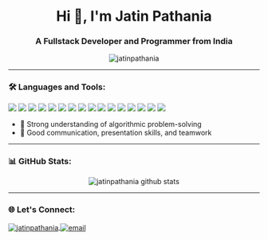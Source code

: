 <h1 align="center">Hi 👋, I'm Jatin Pathania</h1>
<h3 align="center">A Fullstack Developer and Programmer from India</h3>

<p align="center">
  <img src="https://komarev.com/ghpvc/?username=jatinpathania&label=Profile%20views&color=0e75b6&style=flat" alt="jatinpathania" />
</p>

---

### 🛠️ Languages and Tools:
<p align="left">
  <img src="https://img.shields.io/badge/C-A8B9CC?style=for-the-badge&logo=c&logoColor=white"/>
  <img src="https://img.shields.io/badge/C++-00599C?style=for-the-badge&logo=c%2B%2B&logoColor=white"/>
  <img src="https://img.shields.io/badge/Java-ED8B00?style=for-the-badge&logo=java&logoColor=white"/>
  <img src="https://img.shields.io/badge/JavaScript-F7DF1E?style=for-the-badge&logo=javascript&logoColor=black"/>
  <img src="https://img.shields.io/badge/TypeScript-3178C6?style=for-the-badge&logo=typescript&logoColor=white"/>
  <img src="https://img.shields.io/badge/HTML5-E34F26?style=for-the-badge&logo=html5&logoColor=white"/>
  <img src="https://img.shields.io/badge/CSS3-1572B6?style=for-the-badge&logo=css3&logoColor=white"/>
  <img src="https://img.shields.io/badge/React-20232A?style=for-the-badge&logo=react&logoColor=61DAFB"/>
  <img src="https://img.shields.io/badge/Node.js-339933?style=for-the-badge&logo=nodedotjs&logoColor=white"/>
  <img src="https://img.shields.io/badge/Express.js-000000?style=for-the-badge&logo=express&logoColor=white"/>
  <img src="https://img.shields.io/badge/Tailwind_CSS-38B2AC?style=for-the-badge&logo=tailwind-css&logoColor=white"/>
  <img src="https://img.shields.io/badge/Bootstrap-563D7C?style=for-the-badge&logo=bootstrap&logoColor=white"/>
  <img src="https://img.shields.io/badge/MySQL-005C84?style=for-the-badge&logo=mysql&logoColor=white"/>
  <img src="https://img.shields.io/badge/MongoDB-4EA94B?style=for-the-badge&logo=mongodb&logoColor=white"/>
  <img src="https://img.shields.io/badge/Git-F05032?style=for-the-badge&logo=git&logoColor=white"/>
  <img src="https://img.shields.io/badge/GitHub-181717?style=for-the-badge&logo=github&logoColor=white"/>
</p>

- 🧠 Strong understanding of algorithmic problem-solving  
- 🤝 Good communication, presentation skills, and teamwork

---

### 📊 GitHub Stats:
<p align="center">
  <img src="https://github-readme-stats.vercel.app/api?username=jatinpathania&show_icons=true&theme=github_dark" alt="jatinpathania github stats"/>
</p>

---

### 🌐 Let's Connect:
<p align="left">
  <a href="https://www.linkedin.com/in/jatin-pathania-944617303" target="blank">
    <img align="center" src="https://img.shields.io/badge/LinkedIn-blue?style=for-the-badge&logo=linkedin&logoColor=white" alt="jatinpathania"/>
  </a>
  <a href="mailto:jatinpathania1@gmail.com">
    <img align="center" src="https://img.shields.io/badge/Gmail-red?style=for-the-badge&logo=gmail&logoColor=white" alt="email"/>
  </a>
</p>
